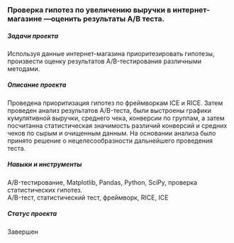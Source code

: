 ### Проверка гипотез по увеличению выручки в интернет-магазине —оценить результаты A/B теста.
##### Задачи проекта   
Используя данные интернет-магазина приоритезировать гипотезы, произвести оценку результатов A/B-тестирования различными методами. 

##### Описание проекта   
Проведена приоритизация гипотез по фреймворкам ICE и RICE. Затем проведен анализ результатов A/B-теста, были выстроены графики кумулятивной выручки, среднего чека, конверсии по группам, а затем посчитанна статистическая значимость различий конверсий и средних чеков по сырым и очищенным данным. На основании анализа  было принято решение о нецелесообразности дальнейшего проведения теста.

##### Навыки и инструменты   
A/B-тестирование, Matplotlib, Pandas, Python, SciPy, проверка статистических гипотез.   
A/B-тест, статистический тест, фреймворк, RICE, ICE

##### Статус проекта
Завершен
